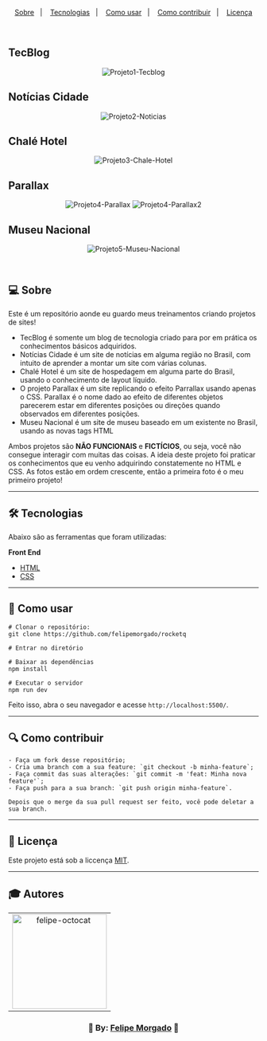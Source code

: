 <p align="center">
  <a href="#-sobre">Sobre</a>&nbsp;&nbsp;&nbsp;|&nbsp;&nbsp;&nbsp;
  <a href="#️-tecnologias">Tecnologias</a>&nbsp;&nbsp;&nbsp;|&nbsp;&nbsp;&nbsp;
  <a href="#-como-usar">Como usar</a>&nbsp;&nbsp;&nbsp;|&nbsp;&nbsp;&nbsp;
  <a href="#-como-contribuir">Como contribuir</a>&nbsp;&nbsp;&nbsp;|&nbsp;&nbsp;&nbsp;
  <a href="#-licença">Licença</a>
</p>
<br>
 
## TecBlog
 <p align="center">
  <img src="https://i2.paste.pics/CYX6R.png" alt="Projeto1-Tecblog"/>
 </p>
 
## Notícias Cidade
 <p align="center">
  <img src="https://i2.paste.pics/D42P9.png" alt="Projeto2-Noticias"/>
 </p>
 
 ## Chalé Hotel
 <p align="center">
 <img src="https://i2.paste.pics/IEANQ.png" alt="Projeto3-Chale-Hotel"/>

 ## Parallax
 <p align="center">
 <img src="https://i2.paste.pics/D6FAL.png" alt="Projeto4-Parallax"/>
 <img src="https://i2.paste.pics/IEANV.png" alt="Projeto4-Parallax2"/>
 </p>

 ## Museu Nacional
 <p align="center">
 <img src="https://i2.paste.pics/IEAO5.png" alt="Projeto5-Museu-Nacional"/>
 </p>
 <br>

## 💻 Sobre
Este é um repositório aonde eu guardo meus treinamentos criando projetos de sites!
* TecBlog é somente um blog de tecnologia criado para por em prática os conhecimentos básicos adquiridos.
* Notícias Cidade é um site de notícias em alguma região no Brasil, com intuito de aprender a montar um site com várias colunas.
* Chalé Hotel é um site de hospedagem em alguma parte do Brasil, usando o conhecimento de layout líquido.
* O projeto Parallax é um site replicando o efeito Parrallax usando apenas o CSS. Parallax é o nome dado ao efeito de diferentes objetos parecerem estar em diferentes posições ou direções quando observados em diferentes posições. 
* Museu Nacional é um site de museu baseado em um existente no Brasil, usando as novas tags HTML

Ambos projetos são **NÃO FUNCIONAIS** e **FICTÍCIOS**, ou seja, você não consegue interagir com muitas das coisas. A ideia deste projeto foi praticar os conhecimentos que eu venho adquirindo constatemente no HTML e CSS.
As fotos estão em ordem crescente, então a primeira foto é o meu primeiro projeto!

---

## 🛠️ Tecnologias
Abaixo são as ferramentas que foram utilizadas:

**Front End**
* [HTML](https://developer.mozilla.org/pt-BR/docs/Web/HTML)
* [CSS](https://developer.mozilla.org/pt-BR/docs/Web/CSS)

---

## 👷 Como usar
```
# Clonar o repositório:
git clone https://github.com/felipemorgado/rocketq

# Entrar no diretório

# Baixar as dependências
npm install

# Executar o servidor
npm run dev
```
Feito isso, abra o seu navegador e acesse ` http://localhost:5500/ `.

---

## 🔍 Como contribuir
```
- Faça um fork desse repositório;
- Cria uma branch com a sua feature: `git checkout -b minha-feature`;
- Faça commit das suas alterações: `git commit -m 'feat: Minha nova feature'`; 
- Faça push para a sua branch: `git push origin minha-feature`.

Depois que o merge da sua pull request ser feito, você pode deletar a sua branch. 
```

---

## 📝 Licença
Este projeto está sob a liccença [MIT](https://pt.wikipedia.org/wiki/Licen%C3%A7a_MIT).

---

## 🎓 Autores
<table align="center">
  <tr>
    <td  align="center">
     <a href="https://github.com/felipemorgado">
      <img src="https://octocat-generator-assets.githubusercontent.com/my-octocat-1623876115461.png" width="190px;" alt="felipe-octocat" style="max-width:100%;">
  </tr>
 </table>
    <h3 align="center">💜 By: <a href="https://github.com/felipemorgado">Felipe Morgado</a> 💜</h3>
